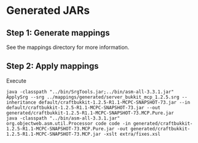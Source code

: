 Generated JARs
==============
Step 1: Generate mappings
-------------------------
See the mappings directory for more information.

Step 2: Apply mappings
----------------------
Execute

	java -classpath "../bin/SrgTools.jar;../bin/asm-all-3.3.1.jar" ApplySrg --srg ../mappings/generated/server_bukkit_mcp_1.2.5.srg --inheritance default/craftbukkit-1.2.5-R1.1-MCPC-SNAPSHOT-73.jar --in default/craftbukkit-1.2.5-R1.1-MCPC-SNAPSHOT-73.jar --out generated/craftbukkit-1.2.5-R1.1-MCPC-SNAPSHOT-73.MCP.Pure.jar
	java -classpath "../bin/asm-all-3.3.1.jar" org.objectweb.asm.util.Processor code code -in generated/craftbukkit-1.2.5-R1.1-MCPC-SNAPSHOT-73.MCP.Pure.jar -out generated/craftbukkit-1.2.5-R1.1-MCPC-SNAPSHOT-73.MCP.jar -xslt extra/fixes.xsl

